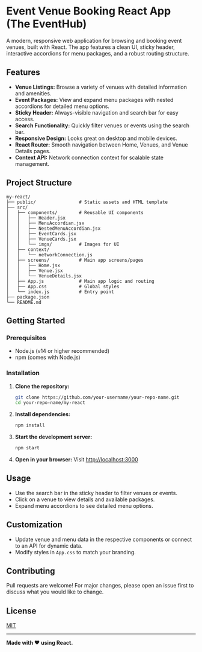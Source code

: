 # Event Venue Booking React App (The EventHub)

A modern, responsive web application for browsing and booking event venues, built with React. The app features a clean UI, sticky header, interactive accordions for menu packages, and a robust routing structure.

## Features

- **Venue Listings:** Browse a variety of venues with detailed information and amenities.
- **Event Packages:** View and expand menu packages with nested accordions for detailed menu options.
- **Sticky Header:** Always-visible navigation and search bar for easy access.
- **Search Functionality:** Quickly filter venues or events using the search bar.
- **Responsive Design:** Looks great on desktop and mobile devices.
- **React Router:** Smooth navigation between Home, Venues, and Venue Details pages.
- **Context API:** Network connection context for scalable state management.

## Project Structure

```
my-react/
├── public/                # Static assets and HTML template
├── src/
│   ├── components/        # Reusable UI components
│   │   ├── Header.jsx
│   │   ├── MenuAccordian.jsx
│   │   ├── NestedMenuAccordian.jsx
│   │   ├── EventCards.jsx
│   │   ├── VenueCards.jsx
│   │   └── imgs/          # Images for UI
│   ├── context/
│   │   └── networkConnection.js
│   ├── screens/           # Main app screens/pages
│   │   ├── Home.jsx
│   │   ├── Venue.jsx
│   │   └── VenueDetails.jsx
│   ├── App.js             # Main app logic and routing
│   ├── App.css            # Global styles
│   └── index.js           # Entry point
├── package.json
└── README.md
```

## Getting Started

### Prerequisites
- Node.js (v14 or higher recommended)
- npm (comes with Node.js)

### Installation
1. **Clone the repository:**
   ```bash
   git clone https://github.com/your-username/your-repo-name.git
   cd your-repo-name/my-react
   ```
2. **Install dependencies:**
   ```bash
   npm install
   ```
3. **Start the development server:**
   ```bash
   npm start
   ```
4. **Open in your browser:**
   Visit [http://localhost:3000](http://localhost:3000)

## Usage
- Use the search bar in the sticky header to filter venues or events.
- Click on a venue to view details and available packages.
- Expand menu accordions to see detailed menu options.

## Customization
- Update venue and menu data in the respective components or connect to an API for dynamic data.
- Modify styles in `App.css` to match your branding.

## Contributing
Pull requests are welcome! For major changes, please open an issue first to discuss what you would like to change.

## License
[MIT](LICENSE)

---

**Made with ❤️ using React.**
